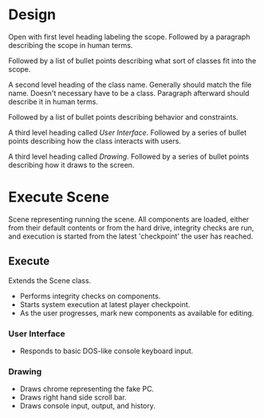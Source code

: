 Design
======

Open with first level heading labeling the scope.  Followed by a paragraph
describing the scope in human terms.

Followed by a list of bullet points describing what sort of classes fit
into the scope.

A second level heading of the class name.  Generally should match the
file name.  Doesn't necessary have to be a class.  Paragraph afterward
should describe it in human terms.

Followed by a list of bullet points describing behavior and constraints.

A third level heading called *User Interface*.  Followed by a series of
bullet points describing how the class interacts with users.

A third level heading called *Drawing*.  Followed by a series of bullet
points describing how it draws to the screen.

# Execute Scene

Scene representing running the scene.  All components are loaded, either from their default
contents or from the hard drive, integrity checks are run, and execution is started from the
latest 'checkpoint' the user has reached.

## Execute

Extends the Scene class.

* Performs integrity checks on components.
* Starts system execution at latest player checkpoint.
* As the user progresses, mark new components as available for editing.

### User Interface

* Responds to basic DOS-like console keyboard input.

### Drawing

* Draws chrome representing the fake PC.
* Draws right hand side scroll bar.
* Draws console input, output, and history.
